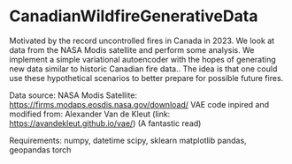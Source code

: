 # CanadianWildfireGenerativeData
Motivated by the record uncontrolled fires in Canada in 2023.
We look at data from the NASA Modis satellite and perform some analysis. We implement a simple variational autoencoder with the hopes of generating new data similar to historic Canadian fire data.. The idea is that one could use these hypothetical scenarios to better prepare for possible future fires.

Data source: NASA Modis Satellite: https://firms.modaps.eosdis.nasa.gov/download/
VAE code inpired and modified from: Alexander Van de Kleut (link: https://avandekleut.github.io/vae/) (A fantastic read)

Requirements:
numpy, datetime
scipy, sklearn
matplotlib
pandas, geopandas
torch
